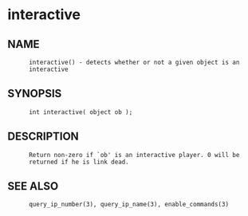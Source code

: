 # interactive
## NAME
          interactive() - detects whether or not a given object is an
          interactive

## SYNOPSIS
          int interactive( object ob );

## DESCRIPTION
          Return non-zero if `ob' is an interactive player. 0 will be
          returned if he is link dead.

## SEE ALSO
          query_ip_number(3), query_ip_name(3), enable_commands(3)
